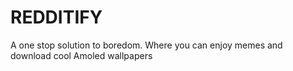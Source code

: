 # REDDITIFY
A one stop solution to boredom.
Where you can enjoy memes and download cool Amoled wallpapers
